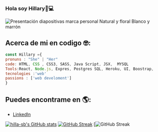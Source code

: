 ### Hola soy Hillary👋💻

![Presentación diapositivas marca personal Natural y floral  Blanco y marrón](https://user-images.githubusercontent.com/93120011/183434472-67e85712-d7dd-41c9-afe7-1739cba5165f.png)

## Acerca de mi en codigo 🤓:
```js
const Hillary ={
pronuns : "She" | "Her"
code: HTML, CSS , CSS3, SASS, Java Script, JSX,  MYSQL
Tools:React, Node.js, Expres, Postgres SQL, Heroku, UI, Boostrap,
tecnologies :'web'
passions : ['web develoment']
}
```
## Puedes encontrame en 🌎:
- [LinkedIn](https://www.linkedin.com/in/hillary-segura-blanco-667544245/)

[![hilla-sb's GitHub stats](https://github-readme-stats.vercel.app/api?username=hilla-sb)](https://github.com/anuraghazra/github-readme-stats)
[![GitHub Streak](https://github-readme-streak-stats.herokuapp.com/?user=hilla-sb&theme=highcontrast)](https://git.io/streak-stats)
[![GitHub Streak](https://github-profile-trophy.vercel.app/?username=hilla-sb&theme=juicyfresh)

<!--
**hilla-sb/hilla-sb** is a ✨ _special_ ✨ repository because its `README.md` (this file) appears on your GitHub profile.

Here are some ideas to get you started:

- 🔭 I’m currently working on ...
- 🌱 I’m currently learning ...
- 👯 I’m looking to collaborate on ...
- 🤔 I’m looking for help with ...
- 💬 Ask me about ...
- 📫 How to reach me: ...
- 😄 Pronouns: ...
- ⚡ Fun fact: ...

-->
